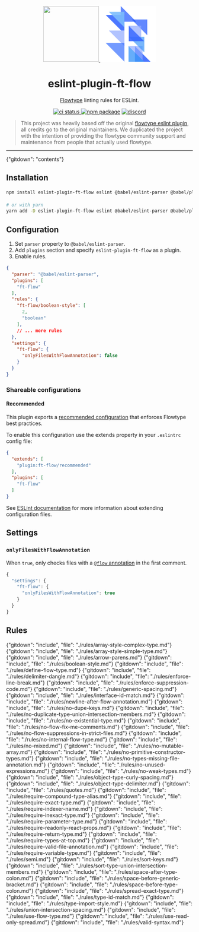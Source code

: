 <div align="center">
  <a href="https://eslint.org/">
    <img width="150" height="150" src="https://eslint.org/assets/img/logo.svg">
  </a>
  <a href="https://flow-typed.github.io/flow-typed/#/">
    <img width="150" height="150" src="https://raw.githubusercontent.com/flow-typed/flow-typed/master/docs/_media/flow.svg">
  </a>
  <h1>eslint-plugin-ft-flow</h1>
  <p><a href="http://flow.org/">Flowtype</a> linting rules for ESLint.</p>
</div>

<p align="center">
  <a href="https://github.com/flow-typed/eslint-plugin-ft-flow/actions/workflows/build.yml">
    <img src="https://github.com/flow-typed/eslint-plugin-ft-flow/workflows/build/badge.svg" alt="ci status">
  </a>
  <a href="https://www.npmjs.com/package/eslint-plugin-ft-flow"><img src="https://img.shields.io/npm/v/eslint-plugin-ft-flow.svg" alt="npm package"></a>
  <a href="https://discordapp.com/invite/8ezwRUK">
    <img src="https://img.shields.io/discord/539606376339734558.svg?label=&logo=discord&logoColor=ffffff&color=7389D8&labelColor=555555&cacheSeconds=60" alt="discord">
  </a>
</p>

> This project was heavily based off the original [flowtype eslint plugin](https://github.com/gajus/eslint-plugin-flowtype), all credits go to the original maintainers. We duplicated the project with the intention of providing the flowtype community support and maintenance from people that actually used flowtype.

---

{"gitdown": "contents"}

## Installation

```bash
npm install eslint-plugin-ft-flow eslint @babel/eslint-parser @babel/plugin-syntax-flow @babel/plugin-syntax-jsx  --save-dev

# or with yarn
yarn add -D eslint-plugin-ft-flow eslint @babel/eslint-parser @babel/plugin-syntax-flow @babel/plugin-syntax-jsx
```

## Configuration

1. Set `parser` property to `@babel/eslint-parser`.
2. Add `plugins` section and specify `eslint-plugin-ft-flow` as a plugin.
3. Enable rules.

<!-- -->

```json
{
  "parser": "@babel/eslint-parser",
  "plugins": [
    "ft-flow"
  ],
  "rules": {
    "ft-flow/boolean-style": [
      2,
      "boolean"
    ],
    // ... more rules
  },
  "settings": {
    "ft-flow": {
      "onlyFilesWithFlowAnnotation": false
    }
  }
}
```

### Shareable configurations

#### Recommended

This plugin exports a [recommended configuration](./src/configs/recommended.json) that enforces Flowtype best practices.

To enable this configuration use the extends property in your `.eslintrc` config file:

```json
{
  "extends": [
    "plugin:ft-flow/recommended"
  ],
  "plugins": [
    "ft-flow"
  ]
}
```

See [ESLint documentation](http://eslint.org/docs/user-guide/configuring#extending-configuration-files) for more information about extending configuration files.

## Settings

### `onlyFilesWithFlowAnnotation`

When `true`, only checks files with a [`@flow` annotation](http://flow.org/docs/about-flow.html#gradual) in the first comment.

```js
{
  "settings": {
    "ft-flow": {
      "onlyFilesWithFlowAnnotation": true
    }
  }
}
```

## Rules

<!-- Rules are sorted alphabetically. -->

{"gitdown": "include", "file": "./rules/array-style-complex-type.md"}
{"gitdown": "include", "file": "./rules/array-style-simple-type.md"}
{"gitdown": "include", "file": "./rules/arrow-parens.md"}
{"gitdown": "include", "file": "./rules/boolean-style.md"}
{"gitdown": "include", "file": "./rules/define-flow-type.md"}
{"gitdown": "include", "file": "./rules/delimiter-dangle.md"}
{"gitdown": "include", "file": "./rules/enforce-line-break.md"}
{"gitdown": "include", "file": "./rules/enforce-suppression-code.md"}
{"gitdown": "include", "file": "./rules/generic-spacing.md"}
{"gitdown": "include", "file": "./rules/interface-id-match.md"}
{"gitdown": "include", "file": "./rules/newline-after-flow-annotation.md"}
{"gitdown": "include", "file": "./rules/no-dupe-keys.md"}
{"gitdown": "include", "file": "./rules/no-duplicate-type-union-intersection-members.md"}
{"gitdown": "include", "file": "./rules/no-existential-type.md"}
{"gitdown": "include", "file": "./rules/no-flow-fix-me-comments.md"}
{"gitdown": "include", "file": "./rules/no-flow-suppressions-in-strict-files.md"}
{"gitdown": "include", "file": "./rules/no-internal-flow-type.md"}
{"gitdown": "include", "file": "./rules/no-mixed.md"}
{"gitdown": "include", "file": "./rules/no-mutable-array.md"}
{"gitdown": "include", "file": "./rules/no-primitive-constructor-types.md"}
{"gitdown": "include", "file": "./rules/no-types-missing-file-annotation.md"}
{"gitdown": "include", "file": "./rules/no-unused-expressions.md"}
{"gitdown": "include", "file": "./rules/no-weak-types.md"}
{"gitdown": "include", "file": "./rules/object-type-curly-spacing.md"}
{"gitdown": "include", "file": "./rules/object-type-delimiter.md"}
{"gitdown": "include", "file": "./rules/quotes.md"}
{"gitdown": "include", "file": "./rules/require-compound-type-alias.md"}
{"gitdown": "include", "file": "./rules/require-exact-type.md"}
{"gitdown": "include", "file": "./rules/require-indexer-name.md"}
{"gitdown": "include", "file": "./rules/require-inexact-type.md"}
{"gitdown": "include", "file": "./rules/require-parameter-type.md"}
{"gitdown": "include", "file": "./rules/require-readonly-react-props.md"}
{"gitdown": "include", "file": "./rules/require-return-type.md"}
{"gitdown": "include", "file": "./rules/require-types-at-top.md"}
{"gitdown": "include", "file": "./rules/require-valid-file-annotation.md"}
{"gitdown": "include", "file": "./rules/require-variable-type.md"}
{"gitdown": "include", "file": "./rules/semi.md"}
{"gitdown": "include", "file": "./rules/sort-keys.md"}
{"gitdown": "include", "file": "./rules/sort-type-union-intersection-members.md"}
{"gitdown": "include", "file": "./rules/space-after-type-colon.md"}
{"gitdown": "include", "file": "./rules/space-before-generic-bracket.md"}
{"gitdown": "include", "file": "./rules/space-before-type-colon.md"}
{"gitdown": "include", "file": "./rules/spread-exact-type.md"}
{"gitdown": "include", "file": "./rules/type-id-match.md"}
{"gitdown": "include", "file": "./rules/type-import-style.md"}
{"gitdown": "include", "file": "./rules/union-intersection-spacing.md"}
{"gitdown": "include", "file": "./rules/use-flow-type.md"}
{"gitdown": "include", "file": "./rules/use-read-only-spread.md"}
{"gitdown": "include", "file": "./rules/valid-syntax.md"}
